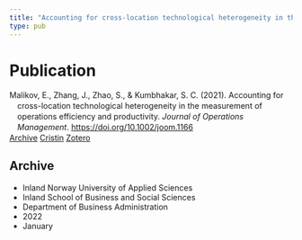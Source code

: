 ```yaml
---
title: "Accounting for cross-location technological heterogeneity in the measurement of operations efficiency and productivity"
type: pub
---
```

<h1>Publication</h1>
<article id="csl-bib-container-QXHT5KQF" class="csl-bib-container">
  <div class="csl-bib-body" style="line-height: 1.35; padding-left: 1em; text-indent:-1em;">
  <div class="csl-entry">Malikov, E., Zhang, J., Zhao, S., &amp; Kumbhakar, S. C. (2021). Accounting for cross-location technological heterogeneity in the measurement of operations efficiency and productivity. <i>Journal of Operations Management</i>. <a href="https://doi.org/10.1002/joom.1166">https://doi.org/10.1002/joom.1166</a></div>
</div>
  <div class="csl-bib-buttons">
    <a href="#taxonomy-article-QXHT5KQF" class="csl-bib-button">Archive</a>
    <a href="https://app.cristin.no/results/show.jsf?id=1978794" alt="Cristin URL" class="csl-bib-button">Cristin</a>
    <a href="http://zotero.org/groups/5022929/items/QXHT5KQF" alt="Zotero URL" class="csl-bib-button">Zotero</a>
  </div>
  <div id="csl-bib-meta-container-QXHT5KQF"></div>
</article>
<div id="csl-bib-meta-QXHT5KQF" class="csl-bib-meta">
  <article id="taxonomy-article-QXHT5KQF" class="taxonomy-article">
    <h1>Archive</h1>
    <ul>
      <li>Inland Norway University of Applied Sciences</li>
      <li>Inland School of Business and Social Sciences</li>
      <li>Department of Business Administration</li>
      <li>2022</li>
      <li>January</li>
    </ul>
  </article>
</div>
